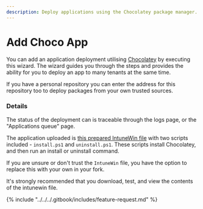 ```yaml
---
description: Deploy applications using the Chocolatey package manager.
---
```


# Add Choco App

You can add an application deployment utilising [Chocolatey](https://chocolatey.org/) by executing this wizard. The wizard guides you through the steps and provides the ability for you to deploy an app to many tenants at the same time.

If you have a personal repository you can enter the address for this repository too to deploy packages from your own trusted sources.

### Details

The status of the deployment can is traceable through the logs page, or the "Applications queue" page.

The application uploaded is [this prepared IntuneWin file](https://github.com/KelvinTegelaar/CIPP-API/blob/master/AddChocoApp/IntunePackage.intunewin?raw=true) with two scripts included - `install.ps1` and `uninstall.ps1`. These scripts install Chocolatey, and then run an install or uninstall command.

If you are unsure or don't trust the `IntuneWin` file, you have the option to replace this with your own in your fork.

It's strongly recommended that you download, test, and view the contents of the intunewin file.



{% include "../../../.gitbook/includes/feature-request.md" %}
